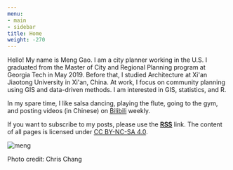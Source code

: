```yaml
---
menu:
- main
- sidebar
title: Home
weight: -270
---
```

Hello! My name is Meng Gao. I am a city planner working in the U.S. I graduated from the Master of City and Regional Planning program at Georgia Tech in May 2019. Before that, I studied Architecture at Xi'an Jiaotong University in Xi'an, China. At work, I focus on community planning using GIS and data-driven methods. I am interested in GIS, statistics, and R. 

In my spare time, I like salsa dancing, playing the flute, going to the gym, and posting videos (in Chinese) on [Bilibili](https://space.bilibili.com/12234819) weekly. 

If you want to subscribe to my posts, please use the [**RSS**](https://www.adventuremeng.com/index.xml) link. The content of all pages is licensed under [CC BY-NC-SA 4.0](https://creativecommons.org/licenses/by-nc-sa/4.0/).

![meng](/images/meng.jpg)

Photo credit: Chris Chang